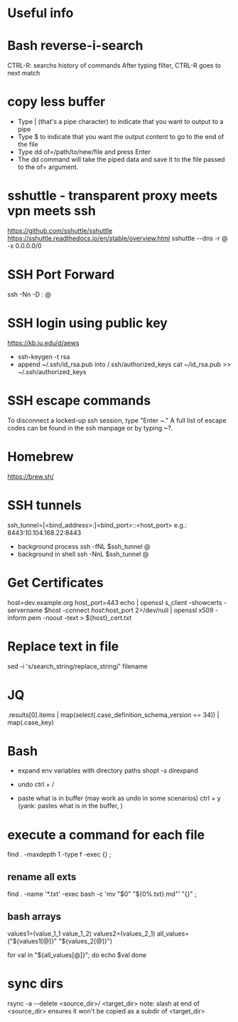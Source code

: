 # Useful info

# Bash reverse-i-search
CTRL-R: searchs history of commands
After typing filter, CTRL-R goes to next match

# copy less buffer
- Type | (that's a pipe character) to indicate that you want to output to a pipe
- Type $ to indicate that you want the output content to go to the end of the file
- Type dd of=/path/to/new/file and press Enter
- The dd command will take the piped data and save it to the file passed to the of= argument.

# sshuttle - transparent proxy meets vpn meets ssh
https://github.com/sshuttle/sshuttle
https://sshuttle.readthedocs.io/en/stable/overview.html
sshuttle --dns -r <user>@<server> -x <server> 0.0.0.0/0

# SSH Port Forward
ssh -Nn -D :<port> <user>@<server>

# SSH login using public key
https://kb.iu.edu/d/aews
- ssh-keygen -t rsa
- append ~/.ssh/id_rsa.pub into <server>/.ssh/authorized_keys
cat ~/id_rsa.pub >> ~/.ssh/authorized_keys

# SSH escape commands
To disconnect a locked-up ssh session, type "Enter ~."
A full list of escape codes can be found in the ssh manpage or by typing ~?.

# Homebrew
https://brew.sh/

# SSH tunnels
ssh_tunnel=[<bind_address>:]<bind_port>:<host>:<host_port>
e.g.: 8443:10.104.168.22:8443

- background process
ssh -fNL $ssh_tunnel <user>@<server>
- background in shell
ssh -NnL $ssh_tunnel <user>@<server>


# Get Certificates
host=dev.example.org
host_port=443
echo | openssl s_client -showcerts -servername $host -connect $host:$host_port 2>/dev/null | openssl x509 -inform pem -noout -text > ${host}_cert.txt


# Replace text in file
sed -i 's/search_string/replace_string/' filename


# JQ
.results[0].items | map(select(.case_definition_schema_version == 34)) | map(.case_key)


# Bash
- expand env variables with directory paths
shopt -s direxpand

- undo
ctrl + /
- paste what is in buffer (may work as undo in some scenarios)
ctrl + y (yank: pastes what is in the buffer, )


# execute a command for each file
find . -maxdepth 1 -type f -exec <cmd> {} \;

## rename all exts
find . -name '*.txt' -exec bash -c 'mv "$0" "${0%.txt}.md"' "{}" \;

## bash arrays
values1=(value_1_1 value_1_2)
values2=(values_2_1)
all_values=("${values1[@]}" "${values_2[@]}")

for val in "${all_values[@]}";
do
  echo $val
done

# sync dirs
rsync -a --delete <source_dir>/ <target_dir>
note: slash at end of <source_dir> ensures it won't be copied as a subdir of <target_dir>

